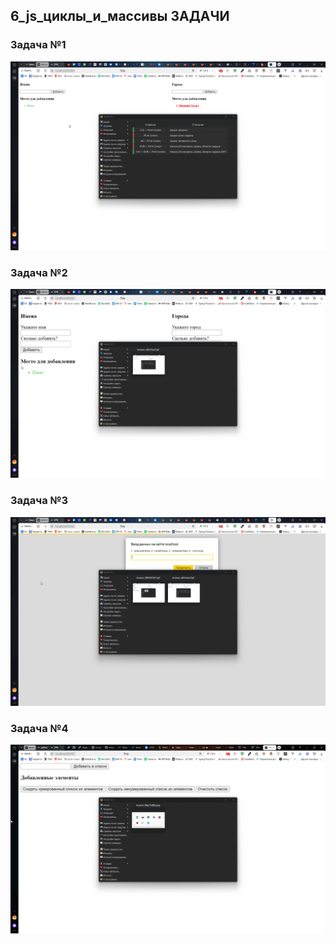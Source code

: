 ## 6_js_циклы_и_массивы ЗАДАЧИ


### Задача №1
![Задача_1.gif](%D0%97%D0%B0%D0%B4%D0%B0%D1%87%D0%B0_1.gif)

### Задача №2
![Задача_2.gif](%D0%97%D0%B0%D0%B4%D0%B0%D1%87%D0%B0_2.gif)

### Задача №3
![Задача_3.gif](%D0%97%D0%B0%D0%B4%D0%B0%D1%87%D0%B0_3.gif)

### Задача №4
![Задача_4.gif](%D0%97%D0%B0%D0%B4%D0%B0%D1%87%D0%B0_4.gif)
